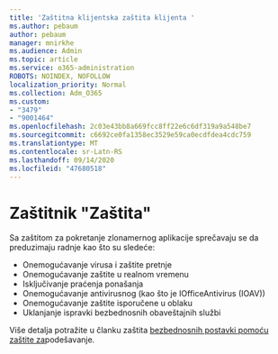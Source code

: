 ```yaml
---
title: 'Zaštitna klijentska zaštita klijenta '
ms.author: pebaum
author: pebaum
manager: mnirkhe
ms.audience: Admin
ms.topic: article
ms.service: o365-administration
ROBOTS: NOINDEX, NOFOLLOW
localization_priority: Normal
ms.collection: Adm_O365
ms.custom:
- "3479"
- "9001464"
ms.openlocfilehash: 2c03e43bb8a669fcc8ff22e6c6df319a9a548be7
ms.sourcegitcommit: c6692ce0fa1358ec3529e59ca0ecdfdea4cdc759
ms.translationtype: MT
ms.contentlocale: sr-Latn-RS
ms.lasthandoff: 09/14/2020
ms.locfileid: "47680518"
---
```

# <a name="defender-tamper-protection"></a>Zaštitnik "Zaštita" 

Sa zaštitom za pokretanje zlonamernog aplikacije sprečavaju se da preduzimaju radnje kao što su sledeće:

- Onemogućavanje virusa i zaštite pretnje
- Onemogućavanje zaštite u realnom vremenu
- Isključivanje praćenja ponašanja
- Onemogućavanje antivirusnog (kao što je IOfficeAntivirus (IOAV))
- Onemogućavanje zaštite isporučene u oblaku
- Uklanjanje ispravki bezbednosnih obaveštajnih službi

Više detalja potražite u članku zaštita [bezbednosnih postavki pomoću zaštite za](https://docs.microsoft.com/windows/security/threat-protection/windows-defender-antivirus/prevent-changes-to-security-settings-with-tamper-protection)podešavanje.